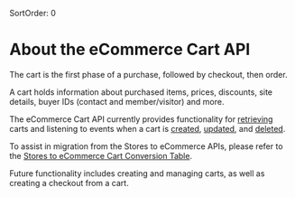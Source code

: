 SortOrder: 0
# About the eCommerce Cart API

The cart is the first phase of a purchase, followed by checkout, then order.

A cart holds information about purchased items, prices, discounts, site details, buyer IDs (contact and member/visitor) and more.

The eCommerce Cart API currently provides functionality for [retrieving](https://dev.wix.com/api/rest/wix-ecommerce/cart/get-cart) carts and listening to events when a cart is [created](https://dev.wix.com/api/rest/wix-ecommerce/cart/cart-created-webhook), [updated](https://dev.wix.com/api/rest/wix-ecommerce/cart/cart-updated-webhook), and [deleted](https://dev.wix.com/api/rest/wix-ecommerce/cart/cart-deleted-webhook).

To assist in migration from the Stores to eCommerce APIs, please refer to the [Stores to eCommerce Cart Conversion Table](https://dev.wix.com/api/rest/wix-ecommerce/cart/cart-object-conversion).

Future functionality includes creating and managing carts, as well as creating a checkout from a cart.
